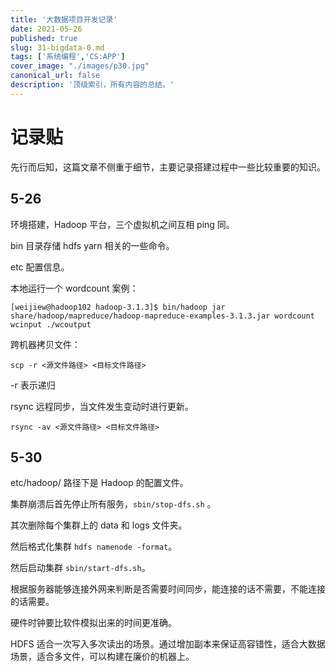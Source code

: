 ```yaml
---
title: '大数据项目开发记录'
date: 2021-05-26
published: true
slug: 31-bigdata-0.md
tags: ['系统编程','CS:APP']
cover_image: "./images/p30.jpg"
canonical_url: false
description: '顶级索引，所有内容的总结。'
---
```


# 记录贴

先行而后知，这篇文章不侧重于细节，主要记录搭建过程中一些比较重要的知识。

## 5-26

环境搭建，Hadoop 平台，三个虚拟机之间互相 ping 同。

bin 目录存储 hdfs yarn 相关的一些命令。

etc 配置信息。

本地运行一个 wordcount 案例：

`[weijiew@hadoop102 hadoop-3.1.3]$ bin/hadoop jar share/hadoop/mapreduce/hadoop-mapreduce-examples-3.1.3.jar wordcount wcinput ./wcoutput`

跨机器拷贝文件：

`scp -r <源文件路径> <目标文件路径>`

-r 表示递归

rsync 远程同步，当文件发生变动时进行更新。

`rsync -av <源文件路径> <目标文件路径>`

## 5-30

etc/hadoop/ 路径下是 Hadoop 的配置文件。

集群崩溃后首先停止所有服务，`sbin/stop-dfs.sh` 。

其次删除每个集群上的 data 和 logs 文件夹。

然后格式化集群 `hdfs namenode -format`。

然后启动集群 `sbin/start-dfs.sh`。

根据服务器能够连接外网来判断是否需要时间同步，能连接的话不需要，不能连接的话需要。

硬件时钟要比软件模拟出来的时间更准确。

HDFS 适合一次写入多次读出的场景。通过增加副本来保证高容错性，适合大数据场景，适合多文件，可以构建在廉价的机器上。